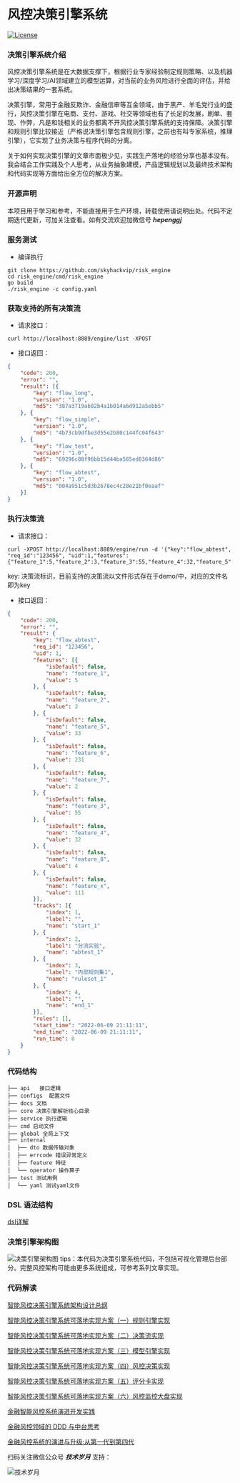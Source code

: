 # 风控决策引擎系统
[![License](https://img.shields.io/:license-apache%202-blue.svg)](https://opensource.org/licenses/Apache-2.0)  

### 决策引擎系统介绍

风控决策引擎系统是在大数据支撑下，根据行业专家经验制定规则策略、以及机器学习/深度学习/AI领域建立的模型运算，对当前的业务风险进行全面的评估，并给出决策结果的一套系统。

决策引擎，常用于金融反欺诈、金融信审等互金领域，由于黑产、羊毛党行业的盛行，风控决策引擎在电商、支付、游戏、社交等领域也有了长足的发展，刷单、套现、作弊，凡是和钱相关的业务都离不开风控决策引擎系统的支持保障。决策引擎和规则引擎比较接近（严格说决策引擎包含规则引擎，之前也有叫专家系统，推理引擎），它实现了业务决策与程序代码的分离。

关于如何实现决策引擎的文章市面极少见，实践生产落地的经验分享也基本没有。我会结合工作实践及个人思考，从业务抽象建模，产品逻辑规划以及最终技术架构和代码实现等方面给出全方位的解决方案。

### 开源声明
本项目用于学习和参考，不能直接用于生产环境，转载使用请说明出处。代码不定期迭代更新，可加关注查看。如有交流欢迎加微信号 ***hepenggj*** 

### 服务测试
- 编译执行
```shell
git clone https://github.com/skyhackvip/risk_engine
cd risk_engine/cmd/risk_engine
go build
./risk_engine -c config.yaml
```

### 获取支持的所有决策流
- 请求接口：
```shell
curl http://localhost:8889/engine/list -XPOST

```
- 接口返回：
```json
{
	"code": 200,
	"error": "",
	"result": [{
		"key": "flow_long",
		"version": "1.0",
		"md5": "387a3719ab82b4a1b014a6d912a5ebb5"
	}, {
		"key": "flow_simple",
		"version": "1.0",
		"md5": "4b73cb9dfbe3d55e2b80c144fc04f643"
	}, {
		"key": "flow_test",
		"version": "1.0",
		"md5": "69296c88f96bb15d44ba565ed8364d86"
	}, {
		"key": "flow_abtest",
		"version": "1.0",
		"md5": "004a951c5d3b2678ec4c28e21bf0eaaf"
	}]
}
```

### 执行决策流
- 请求接口：

```shell
curl -XPOST http://localhost:8889/engine/run -d '{"key":"flow_abtest", "req_id":"123456", "uid":1,"features":{"feature_1":5,"feature_2":3,"feature_3":55,"feature_4":32,"feature_5":33,"feature_6":231,"feature_7":2,"feature_8":4}}'
```
key: 决策流标识，目前支持的决策流以文件形式存在于demo/中，对应的文件名即为key

- 接口返回：
```json
{
	"code": 200,
	"error": "",
	"result": {
		"key": "flow_abtest",
		"req_id": "123456",
		"uid": 1,
		"features": [{
			"isDefault": false,
			"name": "feature_1",
			"value": 5
		}, {
			"isDefault": false,
			"name": "feature_2",
			"value": 3
		}, {
			"isDefault": false,
			"name": "feature_5",
			"value": 33
		}, {
			"isDefault": false,
			"name": "feature_6",
			"value": 231
		}, {
			"isDefault": false,
			"name": "feature_7",
			"value": 2
		}, {
			"isDefault": false,
			"name": "feature_3",
			"value": 55
		}, {
			"isDefault": false,
			"name": "feature_4",
			"value": 32
		}, {
			"isDefault": false,
			"name": "feature_8",
			"value": 4
		}, {
			"isDefault": false,
			"name": "feature_x",
			"value": 111
		}],
		"tracks": [{
			"index": 1,
			"label": "",
			"name": "start_1"
		}, {
			"index": 2,
			"label": "分流实验",
			"name": "abtest_1"
		}, {
			"index": 3,
			"label": "内部规则集1",
			"name": "ruleset_1"
		}, {
			"index": 4,
			"label": "",
			"name": "end_1"
		}],
		"rules": [],
		"start_time": "2022-06-09 21:11:11",
		"end_time": "2022-06-09 21:11:11",
		"run_time": 0
	}
}
```

### 代码结构
```
├── api   接口逻辑
├── configs  配置文件
├── docs 文档
├── core 决策引擎解析核心目录
├── service 执行逻辑
├── cmd 启动文件
├── global 全局上下文
├── internal
│  ├── dto 数据传输对象
│  ├── errcode 错误异常定义
│  ├── feature 特征
│  └── operator 操作算子
├── test 测试用例
│  └── yaml 测试yaml文件
```

### DSL 语法结构
[dsl详解](https://github.com/skyhackvip/risk_engine/tree/master/docs/dsl.md)


### 决策引擎架构图
![决策引擎架构图](https://i.loli.net/2021/01/21/bOR1tyVPnCZNGoi.png)
tips：本代码为决策引擎系统代码，不包括可视化管理后台部分。完整风控架构可能由更多系统组成，可参考系列文章实现。

### 代码解读
[智能风控决策引擎系统架构设计总纲](https://mp.weixin.qq.com/s?__biz=MzIyMzMxNjYwNw==&mid=2247484064&idx=1&sn=fecd2c7379208e84e7e3cd4eb1abfb6c&chksm=e8215db0df56d4a623bd6be2a706c0220952f0e045b0d6d9646616ee3aae742c574335fa228a&token=221471496&lang=zh_CN#rd)


[智能风控决策引擎系统可落地实现方案（一）规则引擎实现](https://mp.weixin.qq.com/s?__biz=MzIyMzMxNjYwNw==&mid=2247483738&idx=1&sn=111609f176f11de8357c51a820b089b5&chksm=e8215e4adf56d75c2e6e8b81b89c1faabab667f493ce809cb749994cc9cd776342fd17d4172e&token=227666410&lang=zh_CN#rd)

[智能风控决策引擎系统可落地实现方案（二）决策流实现](https://mp.weixin.qq.com/s?__biz=MzIyMzMxNjYwNw==&mid=2247483770&idx=1&sn=3166a6617ddb6b628261b8b7ff84cfac&chksm=e8215e6adf56d77cb76de41b63e63759221932f030e315acebbc4025939b2e02b354a9072ecc&scene=178#rd)

[智能风控决策引擎系统可落地实现方案（三）模型引擎实现](https://mp.weixin.qq.com/s?__biz=MzIyMzMxNjYwNw==&mid=2247483789&idx=1&sn=ddb5f31edfd3174d4551fecc3f120f42&chksm=e8215e9ddf56d78b520f7ab5c8db7e978b3078a1e2511d424ff272ac6c509fd4c13d893dfc09&token=1795265687&lang=zh_CN#rd)

[智能风控决策引擎系统可落地实现方案（四）风控决策实现](https://mp.weixin.qq.com/s?__biz=MzIyMzMxNjYwNw==&mid=2247483825&idx=1&sn=3ebf7c8ad42f870e48db56ca6bb99ade&chksm=e8215ea1df56d7b7d9b1c653c61ef011d72d46d090845d91deba39f635d03ce1282eaa433485&token=1795265687&lang=zh_CN#rd)

[智能风控决策引擎系统可落地实现方案（五）评分卡实现](https://mp.weixin.qq.com/s?__biz=MzIyMzMxNjYwNw==&mid=2247483860&idx=1&sn=45bfbf4e436001dc060d5d4718688e9b&chksm=e8215ec4df56d7d2396c6024b49fc67eb25ee5754da9ddd40365f72abd5c1535a45218ea79b1&token=1239858205&lang=zh_CN#rd)

[智能风控决策引擎系统可落地实现方案（六）风控监控大盘实现](https://mp.weixin.qq.com/s?__biz=MzIyMzMxNjYwNw==&mid=2247483882&idx=1&sn=cb1142ea342b03f2f4ada44383e4bcbe&chksm=e8215efadf56d7ecae2159b7f742678d6036e6df046513ccce0efb052029d13b4c7b67ae1bc6&token=290046129&lang=zh_CN#rd)


[金融智能风控系统演进开发实践](https://mp.weixin.qq.com/s?__biz=MzIyMzMxNjYwNw==&mid=2247484207&idx=1&sn=9ef3c9a1b9f6ca0ad6fca1072925b15d&chksm=e8215c3fdf56d529b23975054a36b3186303400fedd90daa2298dd23c09779895204bc58655d&token=2012091003&lang=zh_CN#rd)

[金融风控领域的 DDD 与中台思考](https://mp.weixin.qq.com/s?__biz=MzIyMzMxNjYwNw==&mid=2247484233&idx=1&sn=59f68324e1b35c3ea2bc642edc21b004&chksm=e8215c59df56d54f9846cb218069451dc247dab2b815a0cdcc044886cb738e1372e2d25ba864&scene=178&cur_album_id=1519884739007053825#rd)

[金融风控系统的演进与升级:从第一代到第四代](https://mp.weixin.qq.com/s?__biz=MzIyMzMxNjYwNw==&mid=2247484409&idx=1&sn=5b646fc06bdf7256f4ff341610878bbd&chksm=e8215ce9df56d5ff9e45b00ca2cbbe8bdc7cc46e3e0c759f5de44118312301677dac7f4807ea&token=2012091003&lang=zh_CN#rd)


扫码关注微信公众号 ***技术岁月*** 支持：

![技术岁月](https://i.loli.net/2021/01/21/orQm9BUkEqKAR6x.jpg)
